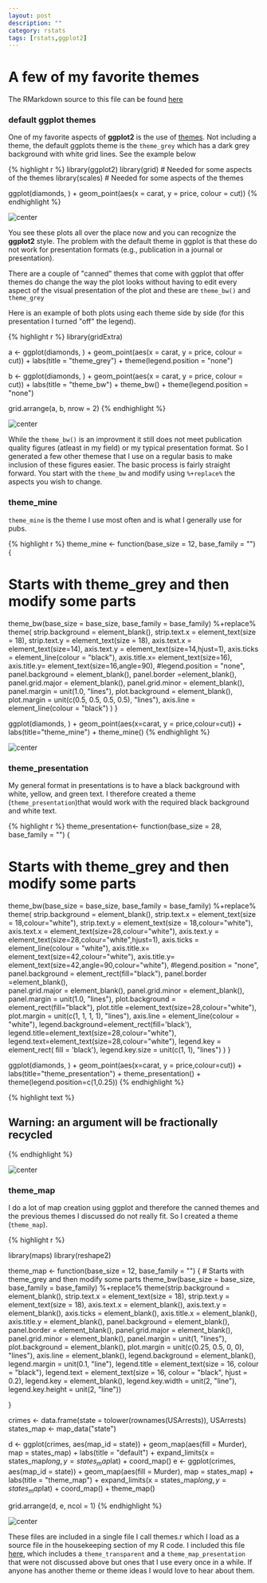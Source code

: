 ```yaml
---
layout: post
description: ""
category: rstats
tags: [rstats,ggplot2]
---
```



A few of my favorite themes
========================================================

The RMarkdown source to this file can be found [here](\Rmd\2014-06-10-favorite-themes.Rmd)

### default ggplot themes
One of my favorite aspects of **ggplot2** is the use of [themes](http://docs.ggplot2.org/0.9.3/).  Not including a theme, the default ggplots theme is the ```theme_grey``` which has a dark grey background with white grid lines.  See the example below






{% highlight r %}
library(ggplot2)
library(grid)  # Needed for some aspects of the themes
library(scales)  # Needed for some aspects of the themes

ggplot(diamonds, ) + geom_point(aes(x = carat, y = price, colour = cut))
{% endhighlight %}

![center](/figs/2014-06-10-favorite-themes/unnamed-chunk-2.png) 


You see these plots all over the place now and you can recognize the **ggplot2** style.  The problem with the default theme in ggplot is that these do not work for presentation formats (e.g., publication in a journal or presentation).  

There are a couple of "canned" themes that come with ggplot that offer themes do change the way the plot looks without having to edit every aspect of the visual presentation of the plot and these are ```theme_bw()``` and ```theme_grey```

Here is an example of both plots using each theme side by side (for this presentation I turned "off" the legend).  

{% highlight r %}
library(gridExtra)

a <- ggplot(diamonds, ) + geom_point(aes(x = carat, y = price, colour = cut)) + 
    labs(title = "theme_grey") + theme(legend.position = "none")

b <- ggplot(diamonds, ) + geom_point(aes(x = carat, y = price, colour = cut)) + 
    labs(title = "theme_bw") + theme_bw() + theme(legend.position = "none")

grid.arrange(a, b, nrow = 2)
{% endhighlight %}

![center](/figs/2014-06-10-favorite-themes/unnamed-chunk-3.png) 


While the ```theme_bw()``` is an improvment it still does not meet publication quality figures (atleast in my field) or my typical presentation format.  So I generated a few other themese that I use on a regular basis to make inclusion of these figures easier.  The basic process is fairly straight forward.  You start with the ```theme_bw``` and modify using ```%+replace%``` the aspects you wish to change.  

### theme_mine
```theme_mine``` is the theme I use most often and is what I generally use for pubs.

{% highlight r %}
theme_mine <- function(base_size = 12, base_family = "") {
  # Starts with theme_grey and then modify some parts
  theme_bw(base_size = base_size, base_family = base_family) %+replace%
    theme(
      strip.background = element_blank(),
      strip.text.x = element_text(size = 18),
      strip.text.y = element_text(size = 18),
      axis.text.x = element_text(size=14),
      axis.text.y = element_text(size=14,hjust=1),
      axis.ticks =  element_line(colour = "black"), 
      axis.title.x= element_text(size=16),
      axis.title.y= element_text(size=16,angle=90),
      #legend.position = "none", 
      panel.background = element_blank(), 
      panel.border =element_blank(), 
      panel.grid.major = element_blank(), 
      panel.grid.minor = element_blank(), 
      panel.margin = unit(1.0, "lines"), 
      plot.background = element_blank(), 
      plot.margin = unit(c(0.5,  0.5, 0.5, 0.5), "lines"),
      axis.line = element_line(colour = "black")
    )
}


ggplot(diamonds, ) +
  geom_point(aes(x=carat, y = price,colour=cut)) +
  labs(title="theme_mine") +
  theme_mine()
{% endhighlight %}

![center](/figs/2014-06-10-favorite-themes/unnamed-chunk-4.png) 


### theme_presentation

My general format in presentations is to have a black background with white, yellow, and green text.   I therefore created a theme (```theme_presentation```)that would work with the required black background and white text.  


{% highlight r %}
theme_presentation<- function(base_size = 28, base_family = "") {
  # Starts with theme_grey and then modify some parts
  theme_bw(base_size = base_size, base_family = base_family) %+replace%
    theme(
      strip.background = element_blank(),
      strip.text.x = element_text(size = 18,colour="white"),
      strip.text.y = element_text(size = 18,colour="white"),
      axis.text.x = element_text(size=28,colour="white"),
      axis.text.y = element_text(size=28,colour="white",hjust=1),
      axis.ticks =  element_line(colour = "white"), 
      axis.title.x= element_text(size=42,colour="white"),
      axis.title.y= element_text(size=42,angle=90,colour="white"),
      #legend.position = "none", 
      panel.background = element_rect(fill="black"), 
      panel.border =element_blank(),  
      panel.grid.major = element_blank(), 
      panel.grid.minor = element_blank(), 
      panel.margin = unit(1.0, "lines"), 
      plot.background = element_rect(fill="black"), 
      plot.title =element_text(size=28,colour="white"), 
      plot.margin = unit(c(1,  1, 1, 1), "lines"),
      axis.line = element_line(colour = "white"),
      legend.background=element_rect(fill='black'),
      legend.title=element_text(size=28,colour="white"),
      legend.text=element_text(size=28,colour="white"),
      legend.key = element_rect( fill = 'black'),
      legend.key.size = unit(c(1, 1), "lines")
    )
}


ggplot(diamonds, ) +
  geom_point(aes(x=carat, y = price,colour=cut)) +
  labs(title="theme_presentation") +
  theme_presentation() + 
  theme(legend.position=c(1,0.25))
{% endhighlight %}



{% highlight text %}
## Warning: an argument will be fractionally recycled
{% endhighlight %}

![center](/figs/2014-06-10-favorite-themes/unnamed-chunk-5.png) 


### theme_map

I do a lot of map creation using ggplot and therefore the canned themes and the previous themes I discussed do not really fit.  So I created a theme (```theme_map```).  


{% highlight r %}

library(maps)
library(reshape2)

theme_map <- function(base_size = 12, base_family = "") {
    # Starts with theme_grey and then modify some parts
    theme_bw(base_size = base_size, base_family = base_family) %+replace% theme(strip.background = element_blank(), 
        strip.text.x = element_text(size = 18), strip.text.y = element_text(size = 18), 
        axis.text.x = element_blank(), axis.text.y = element_blank(), axis.ticks = element_blank(), 
        axis.title.x = element_blank(), axis.title.y = element_blank(), panel.background = element_blank(), 
        panel.border = element_blank(), panel.grid.major = element_blank(), 
        panel.grid.minor = element_blank(), panel.margin = unit(1, "lines"), 
        plot.background = element_blank(), plot.margin = unit(c(0.25, 0.5, 0, 
            0), "lines"), axis.line = element_blank(), legend.background = element_blank(), 
        legend.margin = unit(0.1, "line"), legend.title = element_text(size = 16, 
            colour = "black"), legend.text = element_text(size = 16, colour = "black", 
            hjust = 0.2), legend.key = element_blank(), legend.key.width = unit(2, 
            "line"), legend.key.height = unit(2, "line"))
    
}

crimes <- data.frame(state = tolower(rownames(USArrests)), USArrests)
states_map <- map_data("state")

d <- ggplot(crimes, aes(map_id = state)) + geom_map(aes(fill = Murder), map = states_map) + 
    labs(title = "default") + expand_limits(x = states_map$long, y = states_map$lat) + 
    coord_map()
e <- ggplot(crimes, aes(map_id = state)) + geom_map(aes(fill = Murder), map = states_map) + 
    labs(title = "theme_map") + expand_limits(x = states_map$long, y = states_map$lat) + 
    coord_map() + theme_map()

grid.arrange(d, e, ncol = 1)
{% endhighlight %}

![center](/figs/2014-06-10-favorite-themes/unnamed-chunk-6.png) 


These files are included in a single file I call themes.r which I load as a source file in the housekeeping section of my R code.  I included this file [here](\datasets\themes.R), which includes a ```theme_transparent``` and a ```theme_map_presentation``` that were not discussed above but ones that I use every once in a while.  If anyone has another theme or theme ideas I would love to hear about them.  

